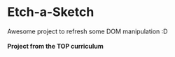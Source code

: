 # Etch-a-Sketch
Awesome project to refresh some DOM manipulation :D 
<br>
<br>
<strong>Project from the TOP curriculum</strong>
